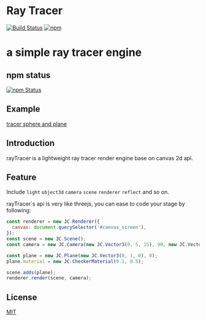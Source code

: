 # Ray Tracer
[![Build Status](https://img.shields.io/travis/jasonChen1982/rayTracer.svg?style=flat-square)](https://travis-ci.org/jasonChen1982/rayTracer)
[![npm](https://img.shields.io/npm/v/raytracer.svg?style=flat-square)](https://jasonchen1982.github.io/raytracer/)


# a simple ray tracer engine

## npm status
[![npm Status](https://nodei.co/npm/raytracer.png?downloads=true&stars=true)](https://www.npmjs.com/package/raytracer)

## Example
[tracer sphere and plane][ray-tracer]

## Introduction

rayTracer is a lightweight ray tracer render engine base on canvas 2d api.

## Feature

Include `light` `object3d` `camera` `scene` `renderer` `reflect` and so on.

rayTracer`s api is very like threejs, you can ease to code your stage by following:

```javascript
const renderer = new JC.Renderer({
  canvas: document.querySelector('#canvas_screen'),
});
const scene = new JC.Scene();
const camera = new JC.Camera(new JC.Vector3(0, 5, 15), 90, new JC.Vector3(0, 0, -1), new JC.Vector3(0, 1, 0));

const plane = new JC.Plane(new JC.Vector3(0, 1, 0), 0);
plane.material = new JC.CheckerMaterial(0.1, 0.5);

scene.adds(plane);
renderer.render(scene, camera);
```

## License

[MIT](http://opensource.org/licenses/MIT)

[ray-tracer]:https://jasonchen1982.github.io/rayTracer/examples/demo1/ "rayTracer demo"
